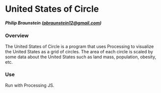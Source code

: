 # United States of Circle
##### Philip Braunstein (pbraunstein12@gmail.com)

### Overview
The United States of Circle is a program that uses Processing to visualize the United States as a grid of circles. The area of each circle is scaled by some data about the United States such as land mass, population, obesity, etc.


### Use
Run with Processing JS.
